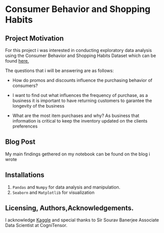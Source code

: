 # Consumer Behavior and Shopping Habits




## Project Motivation

For this project i was interested in conducting exploratory data analysis using the Consumer Behavior and Shopping Habits Dataset which can be found [here.](https://www.kaggle.com/datasets/zeesolver/consumer-behavior-and-shopping-habits-dataset/code)

The questions that i will be answering are as follows:

- How do promos and discounts influence the purchasing behavior of consumers? 
  
-  I want to find out what influences the frequency of purchase, as a business it is important to have returning customers to garantee the longevity of the business
  
- What are the most item purchases  and why? As business that information is critical to keep the inventory updated on the clients preferences


## Blog Post
My main findings gethered on my notebook can be found on the blog i wrote

## Installations

1. ```Pandas``` and ```Numpy``` for data analysis and manipulation.
2. ```Seaborn```  and ```Matplotlib```  for visualization




## Licensing, Authors,Acknowledgements.
I acknowledge [Kaggle](https://www.kaggle.com/) and special thanks to Sir Sourav Banerjee Associate Data Scientist at CogniTensor.